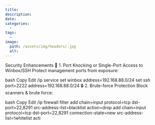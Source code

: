 ```yaml
---
title:
description:
date:
categories:
  -
tags:
  -
image:
  path: /assets/img/headers/.jpg
  alt:
---
```



Security Enhancements
🔐 1. Port Knocking or Single-Port Access to Winbox/SSH
Protect management ports from exposure:

bash
Copy
Edit
/ip service
set winbox address=192.168.88.0/24
set ssh port=2222 address=192.168.88.0/24
🔒 2. Brute-force Protection
Block scanners & brute force:

bash
Copy
Edit
/ip firewall filter
add chain=input protocol=tcp dst-port=22,8291 src-address-list=blacklist action=drop
add chain=input protocol=tcp dst-port=22,8291 connection-state=new src-address-list=!whitelist acti